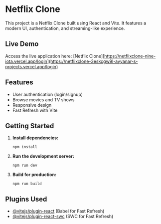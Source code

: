 # Netflix Clone

This project is a Netflix Clone built using React and Vite. It features a modern UI, authentication, and streaming-like experience.

## Live Demo

Access the live application here: [Netflix Clone][https://netflixclone-nine-iota.vercel.app/login](https://netflixclone-3eskcgw9l-ayyanar-s-projects.vercel.app/login)

## Features

- User authentication (login/signup)
- Browse movies and TV shows
- Responsive design
- Fast Refresh with Vite

## Getting Started

1. **Install dependencies:**
   ```
   npm install
   ```
2. **Run the development server:**
   ```
   npm run dev
   ```
3. **Build for production:**
   ```
   npm run build
   ```

## Plugins Used

- [@vitejs/plugin-react](https://github.com/vitejs/vite-plugin-react/blob/main/packages/plugin-react/README.md) (Babel for Fast Refresh)
- [@vitejs/plugin-react-swc](https://github.com/vitejs/vite-plugin-react-swc) (SWC for Fast Refresh)
